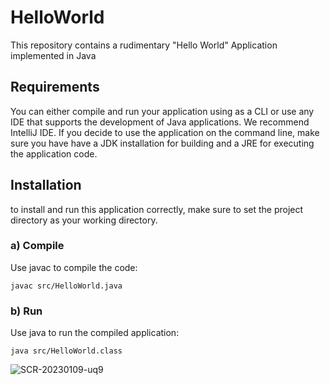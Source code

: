# HelloWorld

This repository contains a rudimentary "Hello World" Application implemented in Java


## Requirements

You can either compile and run your application using as a CLI or use any IDE that supports the development of Java applications. We recommend IntelliJ IDE.
If you decide to use the application on the command line, make sure you have have a JDK installation for building and a JRE for executing the application code.

## Installation

to install and run this application correctly, make sure to set the project directory as your working directory.

### a) Compile 

Use javac to compile the code:
```
javac src/HelloWorld.java
```

### b) Run

Use java to run the compiled application:
```
java src/HelloWorld.class
```

![SCR-20230109-uq9](https://user-images.githubusercontent.com/52152050/211408622-256cfff3-f3f5-420e-9917-55c6e8b433ac.png)
